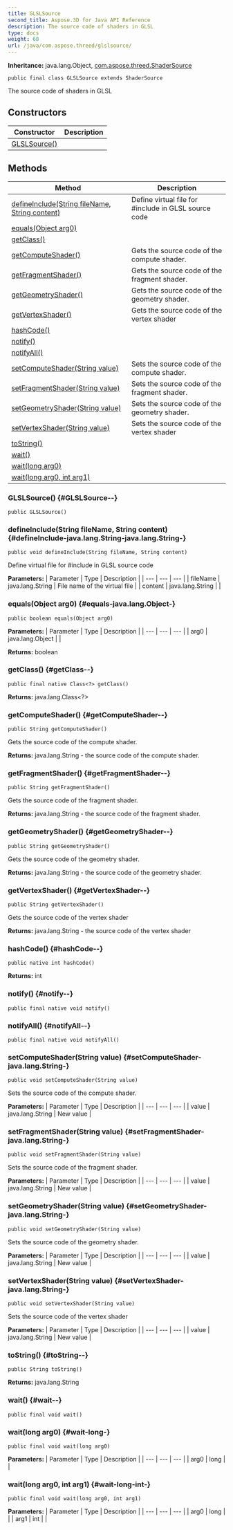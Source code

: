 ```yaml
---
title: GLSLSource
second_title: Aspose.3D for Java API Reference
description: The source code of shaders in GLSL
type: docs
weight: 68
url: /java/com.aspose.threed/glslsource/
---
```


**Inheritance:**
java.lang.Object, [com.aspose.threed.ShaderSource](../../com.aspose.threed/shadersource)
```
public final class GLSLSource extends ShaderSource
```

The source code of shaders in GLSL
## Constructors

| Constructor | Description |
| --- | --- |
| [GLSLSource()](#GLSLSource--) |  |
## Methods

| Method | Description |
| --- | --- |
| [defineInclude(String fileName, String content)](#defineInclude-java.lang.String-java.lang.String-) | Define virtual file for \#include in GLSL source code |
| [equals(Object arg0)](#equals-java.lang.Object-) |  |
| [getClass()](#getClass--) |  |
| [getComputeShader()](#getComputeShader--) | Gets the source code of the compute shader. |
| [getFragmentShader()](#getFragmentShader--) | Gets the source code of the fragment shader. |
| [getGeometryShader()](#getGeometryShader--) | Gets the source code of the geometry shader. |
| [getVertexShader()](#getVertexShader--) | Gets the source code of the vertex shader |
| [hashCode()](#hashCode--) |  |
| [notify()](#notify--) |  |
| [notifyAll()](#notifyAll--) |  |
| [setComputeShader(String value)](#setComputeShader-java.lang.String-) | Sets the source code of the compute shader. |
| [setFragmentShader(String value)](#setFragmentShader-java.lang.String-) | Sets the source code of the fragment shader. |
| [setGeometryShader(String value)](#setGeometryShader-java.lang.String-) | Sets the source code of the geometry shader. |
| [setVertexShader(String value)](#setVertexShader-java.lang.String-) | Sets the source code of the vertex shader |
| [toString()](#toString--) |  |
| [wait()](#wait--) |  |
| [wait(long arg0)](#wait-long-) |  |
| [wait(long arg0, int arg1)](#wait-long-int-) |  |
### GLSLSource() {#GLSLSource--}
```
public GLSLSource()
```


### defineInclude(String fileName, String content) {#defineInclude-java.lang.String-java.lang.String-}
```
public void defineInclude(String fileName, String content)
```


Define virtual file for \#include in GLSL source code

**Parameters:**
| Parameter | Type | Description |
| --- | --- | --- |
| fileName | java.lang.String | File name of the virtual file |
| content | java.lang.String |  |

### equals(Object arg0) {#equals-java.lang.Object-}
```
public boolean equals(Object arg0)
```




**Parameters:**
| Parameter | Type | Description |
| --- | --- | --- |
| arg0 | java.lang.Object |  |

**Returns:**
boolean
### getClass() {#getClass--}
```
public final native Class<?> getClass()
```




**Returns:**
java.lang.Class<?>
### getComputeShader() {#getComputeShader--}
```
public String getComputeShader()
```


Gets the source code of the compute shader.

**Returns:**
java.lang.String - the source code of the compute shader.
### getFragmentShader() {#getFragmentShader--}
```
public String getFragmentShader()
```


Gets the source code of the fragment shader.

**Returns:**
java.lang.String - the source code of the fragment shader.
### getGeometryShader() {#getGeometryShader--}
```
public String getGeometryShader()
```


Gets the source code of the geometry shader.

**Returns:**
java.lang.String - the source code of the geometry shader.
### getVertexShader() {#getVertexShader--}
```
public String getVertexShader()
```


Gets the source code of the vertex shader

**Returns:**
java.lang.String - the source code of the vertex shader
### hashCode() {#hashCode--}
```
public native int hashCode()
```




**Returns:**
int
### notify() {#notify--}
```
public final native void notify()
```




### notifyAll() {#notifyAll--}
```
public final native void notifyAll()
```




### setComputeShader(String value) {#setComputeShader-java.lang.String-}
```
public void setComputeShader(String value)
```


Sets the source code of the compute shader.

**Parameters:**
| Parameter | Type | Description |
| --- | --- | --- |
| value | java.lang.String | New value |

### setFragmentShader(String value) {#setFragmentShader-java.lang.String-}
```
public void setFragmentShader(String value)
```


Sets the source code of the fragment shader.

**Parameters:**
| Parameter | Type | Description |
| --- | --- | --- |
| value | java.lang.String | New value |

### setGeometryShader(String value) {#setGeometryShader-java.lang.String-}
```
public void setGeometryShader(String value)
```


Sets the source code of the geometry shader.

**Parameters:**
| Parameter | Type | Description |
| --- | --- | --- |
| value | java.lang.String | New value |

### setVertexShader(String value) {#setVertexShader-java.lang.String-}
```
public void setVertexShader(String value)
```


Sets the source code of the vertex shader

**Parameters:**
| Parameter | Type | Description |
| --- | --- | --- |
| value | java.lang.String | New value |

### toString() {#toString--}
```
public String toString()
```




**Returns:**
java.lang.String
### wait() {#wait--}
```
public final void wait()
```




### wait(long arg0) {#wait-long-}
```
public final void wait(long arg0)
```




**Parameters:**
| Parameter | Type | Description |
| --- | --- | --- |
| arg0 | long |  |

### wait(long arg0, int arg1) {#wait-long-int-}
```
public final void wait(long arg0, int arg1)
```




**Parameters:**
| Parameter | Type | Description |
| --- | --- | --- |
| arg0 | long |  |
| arg1 | int |  |

